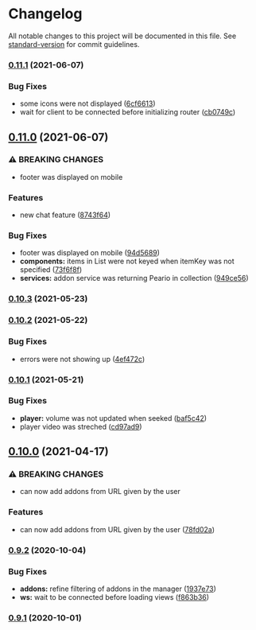 # Changelog

All notable changes to this project will be documented in this file. See [standard-version](https://github.com/conventional-changelog/standard-version) for commit guidelines.

### [0.11.1](https://github.com/tymmesyde/peario-client/compare/v0.11.0...v0.11.1) (2021-06-07)


### Bug Fixes

* some icons were not displayed ([6cf6613](https://github.com/tymmesyde/peario-client/commit/6cf66135a59f311ac6c8ca59755e2b57d953ccb5))
* wait for client to be connected before initializing router ([cb0749c](https://github.com/tymmesyde/peario-client/commit/cb0749c1b7a2de4564b1978db5887e3e5ddbcf0e))

## [0.11.0](https://github.com/tymmesyde/peario-client/compare/v0.10.3...v0.11.0) (2021-06-07)


### ⚠ BREAKING CHANGES

* footer was displayed on mobile

### Features

* new chat feature ([8743f64](https://github.com/tymmesyde/peario-client/commit/8743f641f75ae5a9f38d1d581da1746b859ceaa0))


### Bug Fixes

* footer was displayed on mobile ([94d5689](https://github.com/tymmesyde/peario-client/commit/94d568996ccd7abdbc510aa6cc600eac6ec6fd4f))
* **components:** items in List were not keyed when itemKey was not specified ([73f6f8f](https://github.com/tymmesyde/peario-client/commit/73f6f8f61ed1d97c208f9e98e194b4d4e02a3f6b))
* **services:** addon service was returning Peario in collection ([949ce56](https://github.com/tymmesyde/peario-client/commit/949ce5664b93e7447c9fe56c392a3b04443d62ab))

### [0.10.3](https://github.com/tymmesyde/peario-client/compare/v0.10.2...v0.10.3) (2021-05-23)

### [0.10.2](https://github.com/tymmesyde/peario-client/compare/v0.10.1...v0.10.2) (2021-05-22)


### Bug Fixes

* errors were not showing up ([4ef472c](https://github.com/tymmesyde/peario-client/commit/4ef472c961b2afbb0b9137b6e94dba18d40e8b4f))

### [0.10.1](https://github.com/tymmesyde/peario-client/compare/v0.10.0...v0.10.1) (2021-05-21)


### Bug Fixes

* **player:** volume was not updated when seeked ([baf5c42](https://github.com/tymmesyde/peario-client/commit/baf5c4254051e02a0fc92d325ebb8fc56919c5b7))
* player video was streched ([cd97ad9](https://github.com/tymmesyde/peario-client/commit/cd97ad96e396d21b023b1d239483db1fb515071c))

## [0.10.0](https://github.com/tymmesyde/peario-client/compare/v0.9.2...v0.10.0) (2021-04-17)


### ⚠ BREAKING CHANGES

* can now add addons from URL given by the user

### Features

* can now add addons from URL given by the user ([78fd02a](https://github.com/tymmesyde/peario-client/commit/78fd02af04a0b6a48c6bf502bf7b5b2f687fa8a0))

### [0.9.2](https://github.com/tymmesyde/peario-client/compare/v0.9.1...v0.9.2) (2020-10-04)


### Bug Fixes

* **addons:** refine filtering of addons in the manager ([1937e73](https://github.com/tymmesyde/peario-client/commit/1937e736a63fded18ac2d538aa8e8ef1114960e2))
* **ws:** wait to be connected before loading views ([f863b36](https://github.com/tymmesyde/peario-client/commit/f863b364ca29fde9dd1cad699a8a22c70f552280))

### [0.9.1](https://github.com/tymmesyde/peario-client/compare/v0.9.0...v0.9.1) (2020-10-01)
